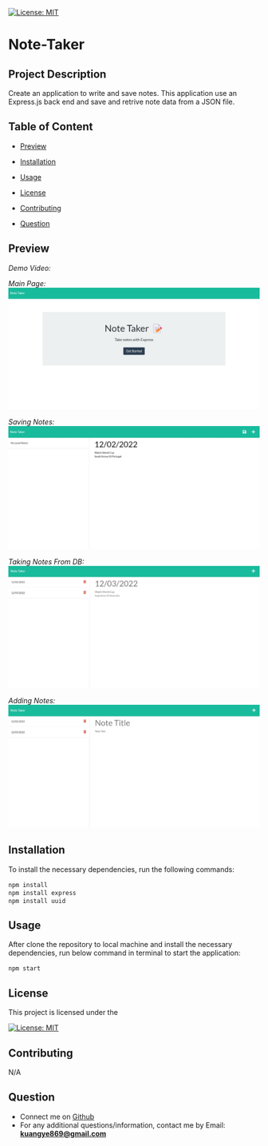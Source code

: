 [![License: MIT](https://img.shields.io/badge/License-MIT-yellow.svg)](https://opensource.org/licenses/MIT)
  
  # Note-Taker
  
  ## Project Description
  Create an application to write and save notes. This application use an Express.js back end and save and retrive
  note data from a JSON file.

  ## Table of Content

  * [Preview](#preview)

  * [Installation](#installation)

  * [Usage](#usage)

  * [License](#license)

  * [Contributing](#contributing)

  * [Question](#question)

  ## Preview
 *Demo Video:*
 

  *Main Page:*
  ![Main Page](./Develop/public/assets/images/Main.jpg)

  *Saving Notes:*
  ![Saving Notes](./Develop/public/assets/images/Saving.jpg)

  *Taking Notes From DB:*
  ![Taking Notes From DB](./Develop/public/assets/images/Taking_From_DB.jpg)

  *Adding Notes:*
  ![Adding Notes](./Develop/public/assets/images/Adding.jpg)


  ## Installation
  To install the necessary dependencies, run the following commands:
  
  ```
  npm install
  npm install express
  npm install uuid
  ```
  
  ## Usage
  After clone the repository to local machine and install the necessary dependencies, run below command in terminal to start the application:
  ```
  npm start
  ```

  ## License
  This project is licensed under the 

  [![License: MIT](https://img.shields.io/badge/License-MIT-yellow.svg)](https://opensource.org/licenses/MIT)
  
  ## Contributing
  N/A
    
  ## Question
  * Connect me on [Github](https://github.com/ykuang321)
  * For any additional questions/information, contact me by Email: **kuangye869@gmail.com**
